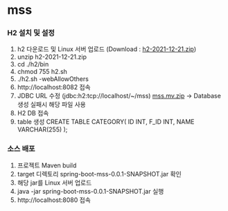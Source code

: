 # mss

### H2 설치 및 설정

1. h2 다운로드 및 Linux 서버 업로드
(Download : [h2-2021-12-21.zip](https://github.com/chjh4840/mss/files/7841119/h2-2021-12-21.zip))
2. unzip h2-2021-12-21.zip
3. cd ./h2/bin 
4. chmod 755 h2.sh
5. ./h2.sh -webAllowOthers
6. http://localhost:8082 접속
7. JDBC URL 수정 (jdbc:h2:tcp://localhost/~/mss)
[mss.mv.zip](https://github.com/chjh4840/mss/files/7841102/mss.mv.zip)
-> Database 생성 실패시 해당 파일 사용
8. H2 DB 접속
9. table 생성
	CREATE TABLE CATEGORY(
	ID INT,
	F_ID INT,
	NAME VARCHAR(255)
	);

### 소스 배포

1. 프로젝트 Maven build
2. target 디렉토리 spring-boot-mss-0.0.1-SNAPSHOT.jar 확인
3. 해당 jar를 Linux 서버 업로드
4. java -jar spring-boot-mss-0.0.1-SNAPSHOT.jar 실행
5. http://localhost:8080 접속
